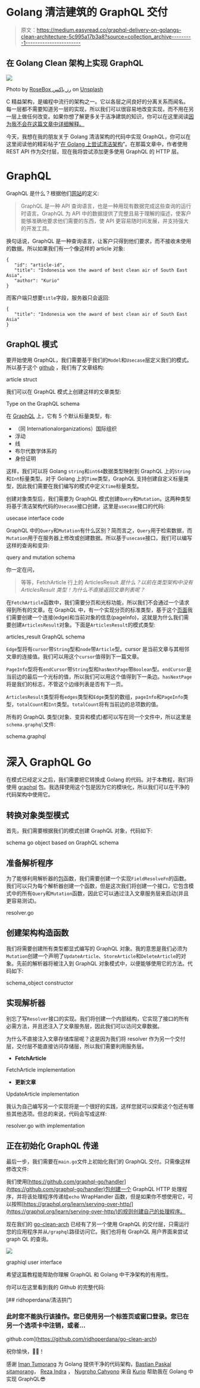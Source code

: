 # Golang 清洁建筑的 GraphQL 交付

> 原文：<https://medium.easyread.co/graphql-delivery-on-golangs-clean-architecture-5c995a17b3a8?source=collection_archive---------1----------------------->

## 在 Golang Clean 架构上实现 GraphQL

![](img/0281a65b06ce1bd8e10202ebdf07579f.png)

Photo by [RoseBox رز باکس](https://unsplash.com/@rosebox?utm_source=medium&utm_medium=referral) on [Unsplash](https://unsplash.com?utm_source=medium&utm_medium=referral)

C 精益架构，是编程中流行的架构之一。它以各层之间良好的分离关系而闻名。每一层都不需要知道另一层的实现，所以我们可以很容易地改变实现，而不用在另一层上做任何改变。如果你想了解更多关于洁净建筑的知识，你可以在这里阅读[因为我不会在这篇文章中详细解释。](https://blog.cleancoder.com/uncle-bob/2012/08/13/the-clean-architecture.html)

今天，我想在我的朋友关于 Golang 清洁架构的代码中实现 GraphQL，你可以在这里阅读他的精彩帖子“[在 Golang 上尝试清洁架构](https://medium.com/hackernoon/golang-clean-archithecture-efd6d7c43047)”。在那篇文章中，作者使用 REST API 作为交付层，现在我将尝试添加更多使用 GraphQL 的 HTTP 层。

# GraphQL

GraphQL 是什么？根据他们[网站](https://graphql.org/)的定义:

> GraphQL 是一种 API 查询语言，也是一种用现有数据完成这些查询的运行时语言。GraphQL 为 API 中的数据提供了完整且易于理解的描述，使客户能够准确地要求他们需要的东西，使 API 更容易随时间发展，并支持强大的开发工具。

换句话说，GraphQL 是一种查询语言，让客户只得到他们要求，而不接收未使用的数据。所以如果我们有一个像这样的 article 对象:

```
{
   "id": "article-id",
   "title": "Indonesia won the award of best clean air of South East    Asia",
   "author": "Kurio"
}
```

而客户端只想要`title`字段，服务器只会返回:

```
{
   "title": "Indonesia won the award of best clean air of South East    Asia"
}
```

## GraphQL 模式

要开始使用 GraphQL，我们需要基于我们的`Model`和`Usecase`层定义我们的模式。所以基于这个 [github](https://github.com/bxcodec/go-clean-arch) ，我们有了文章结构:

article struct

我们可以在 GraphQL 模式上创建这样的文章类型:

Type on the GraphQL schema

在 [GraphQL](https://graphql.org/learn/schema/) 上，它有 5 个默认标量类型，有:

*   （同 Internationalorganizations）国际组织
*   浮动
*   线
*   布尔代数学体系的
*   身份证明

这样，我们可以将 Golang `string`和`int64`数据类型映射到 GraphQL 上的`String`和`Int`标量类型。对于 Golang 上的`Time`类型，GraphQL 支持创建自定义标量类型，因此我们需要在我们编写的模式中定义`Time`标量类型。

创建对象类型后，我们需要为 GraphQL 模式创建`Query`和`Mutation`。这两种类型将基于清洁架构代码的`Usecase`接口创建，这里是`usecase`接口的代码:

usecase interface code

GraphQL 中的`Query`和`Mutation`有什么区别？简而言之，`Query`用于检索数据，而`Mutation`用于在服务器上修改或创建数据。所以基于`usecase`接口，我们可以编写这样的查询和变异:

query and mutation schema

你一定在问，

> 等等，FetchArticle 行上的 ArticlesResult *是什么？以前在类型架构中没有 ArticlesResult 类型！为什么不直接返回文章列表呢？*

在`FetchArticle`函数中，我们需要分页和光标功能，所以我们不会通过一个请求得到所有的文章。在 GraphQL 中，有一个实现分页的标准类型，基于这个[页面](https://graphql.org/learn/pagination/)我们需要创建一个连接(edge)和当前对象的信息(pageInfo)，这就是为什么我们需要创建`ArticlesResult`对象。下面是`ArticlesResult`的模式类型:

articles_result GraphQL schema

`Edge`型将有`cursor`带`String`型和`node`带`Article`型。cursor 是当前文章与其相邻文章的连接值。我们可以用这个`cursor`值得到下一篇文章。

`PageInfo`型将有`endCursor`带`String`型和`hasNextPage`带`Boolean`型。`endCursor`是当前边的最后一个光标的值，所以我们可以用这个值得到下一条边。`hasNextPage`将是我们的标志，不管这个边缘列表是否有下一页。

`ArticlesResult`类型将有`edges`类型和`Edge`类型的数组，`pageInfo`和`PageInfo`类型，`totalCount`和`Int`类型。`totalCount`将有当前边的总项数的值。

所有的 GraphQL 类型(对象、变异和模式)都可以写在同一个文件中，所以这里是`schema.graphql`文件:

schema.graphql

# 深入 GraphQL Go

在模式已经定义之后，我们需要把它转换成 Golang 的代码。对于本教程，我们将使用 [graphql](https://github.com/graphql-go/graphql) 包。我选择使用这个包是因为它的模块化，所以我们可以在干净的代码架构中使用它。

## 转换对象类型模式

首先，我们需要根据我们的模式创建 GraphQL 对象，代码如下:

schema go object based on GraphQL schema

## 准备解析程序

为了能够利用解析器的[包](https://github.com/graphql-go/graphql)函数，我们需要创建一个实现`FieldResolveFn`的函数。我们可以只为每个解析器创建一个函数，但是这次我们将创建一个接口，它包含模式中的所有`Query`和`Mutation`函数，因此它可以通过注入文章服务层来启动(并且更容易测试)。

resolver.go

## 创建架构构造函数

我们将需要创建所有类型都显式编写的 GraphQL 对象。我的意思是我们必须为`Mutation`创建一个声明了`UpdateArticle`、`StoreArticle`和`DeleteArticle`的对象。先前的解析器将被注入到 GraphQL 对象模式中，以便能够使用它的方法。代码如下:

schema_object constructor

## 实现解析器

别忘了写`Resolver`接口的实现。我们将创建一个内部结构，它实现了接口的所有必需方法，并且还注入了文章服务层，因此我们可以访问文章数据。

为什么不直接注入文章存储库层呢？这是因为我们将 resolver 作为另一个交付层，交付层不能直接访问存储层，所以我们需要利用服务层。

*   **FetchArticle**

FetchArticle implementation

*   **更新文章**

UpdateArticle implementation

我认为自己编写另一个实现将是一个很好的实践，这样您就可以探索这个包还有哪些其他选项。但总的来说，代码会写成这样:

resolver.go with implementation

## 正在初始化 GraphQL 传递

最后一步，我们需要在`main.go`文件上初始化我们的 GraphQL 交付。只需像这样修改文件:

我们使用[https://github.com/graphql-go/handler](https://github.com/graphql-go/handler)包创建一个 GraphQL HTTP 处理程序，并将该处理程序传递给`echo` WrapHandler 函数，但是如果你不想使用它，可以按照[https://graphql.org/learn/serving-over-http/](https://graphql.org/learn/serving-over-http/)的规则创建自己的处理程序。

现在我们的 [go-clean-arch](https://github.com/bxcodec/go-clean-arch) 已经有了另一个使用 GraphQL 的交付层，只需运行您的应用程序并从`/graphql`路径访问它。我们也将有 GraphQL 用户界面来尝试 graph QL 的查询。

![](img/9b12805d54cdc9bea33057d48f3708ff.png)

graphiql user interface

希望这篇教程能帮助你理解 GraphQL 和 Golang 中干净架构的有用性。

你可以在这里看到我的 Github 的完整代码:

 [## ridhoperdana/清洁拱门

### 此时您不能执行该操作。您已使用另一个标签页或窗口登录。您已在另一个选项卡中注销，或者…

github.com](https://github.com/ridhoperdana/go-clean-arch) 

祝你愉快，🖖🏼！

感谢 [Iman Tumorang](https://medium.com/u/ef42567fbbae?source=post_page-----5c995a17b3a8--------------------------------) 为 Golang 提供干净的代码架构，[Bastian Paskal sitamorang](https://medium.com/u/eda7c68a1225?source=post_page-----5c995a17b3a8--------------------------------)， [Reza Indra](https://medium.com/u/f007fd80d249?source=post_page-----5c995a17b3a8--------------------------------) ， [Nugroho Cahyono](https://medium.com/u/2432a6a8de52?source=post_page-----5c995a17b3a8--------------------------------) 来自 [Kurio](https://kurio.id/) 帮助我在 Golang 中实现 GraphQL😎
